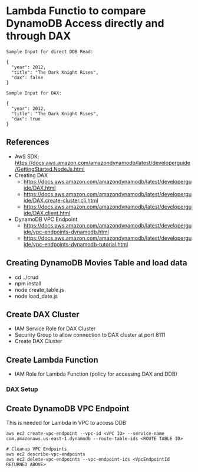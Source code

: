 # Lambda Functio to compare DynamoDB Access directly and through DAX

```
Sample Input for direct DDB Read:

{
  "year": 2012,
  "title": "The Dark Knight Rises",
  "dax": false
}

Sample Input for DAX:

{
  "year": 2012,
  "title": "The Dark Knight Rises",
  "dax": true
}

```

## References

* AwS SDK: https://docs.aws.amazon.com/amazondynamodb/latest/developerguide/GettingStarted.NodeJs.html
* Creating DAX 
    * https://docs.aws.amazon.com/amazondynamodb/latest/developerguide/DAX.html
    * https://docs.aws.amazon.com/amazondynamodb/latest/developerguide/DAX.create-cluster.cli.html
    * https://docs.aws.amazon.com/amazondynamodb/latest/developerguide/DAX.client.html
* DynamoDB VPC Endpoint
    * https://docs.aws.amazon.com/amazondynamodb/latest/developerguide/vpc-endpoints-dynamodb.html
    * https://docs.aws.amazon.com/amazondynamodb/latest/developerguide/vpc-endpoints-dynamodb-tutorial.html

## Creating DynamoDB Movies Table and load data

* cd ../crud
* npm install
* node create_table.js
* node load_date.js

## Create DAX Cluster ##

* IAM Service Role for DAX Cluster
* Security Group to allow connection to DAX cluster at port 8111
* Create DAX Cluster


## Create Lambda Function ##

* IAM Role for Lambda Function (policy for accessing DAX and DDB)


### DAX Setup ###


## Create DynamoDB VPC Endpoint ##
This is needed for Lambda in VPC to access DDB

```
aws ec2 create-vpc-endpoint --vpc-id <VPC ID> --service-name com.amazonaws.us-east-1.dynamodb --route-table-ids <ROUTE TABLE ID>

# Cleanup VPC Endpoints
aws ec2 describe-vpc-endpoints
aws ec2 delete-vpc-endpoints --vpc-endpoint-ids <VpcEndpointId RETURNED ABOVE>

```